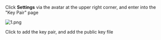 Click **Settings** via the avatar at the upper right corner, and enter into the "Key Pair" page

![1.png](https://github.com/jdcloudcom/cn/blob/edit/image/codecommit/SSHKey.png)

Click to add the key pair, and add the public key file


